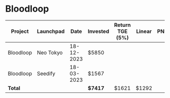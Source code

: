 # Bloodloop



<table data-full-width="true"><thead><tr><th width="141">Project</th><th width="138">Launchpad</th><th width="132">Date</th><th width="133">Invested</th><th>Return TGE (5%)</th><th>Linear</th><th>PNL</th></tr></thead><tbody><tr><td>Bloodloop</td><td>Neo Tokyo</td><td>18-12-2023</td><td>$5850</td><td></td><td></td><td></td></tr><tr><td>Bloodloop</td><td>Seedify</td><td>18-03-2023</td><td>$1567</td><td></td><td></td><td></td></tr><tr><td><strong>Total</strong></td><td></td><td></td><td><strong>$7417</strong></td><td>$1621</td><td>$1292</td><td></td></tr></tbody></table>

